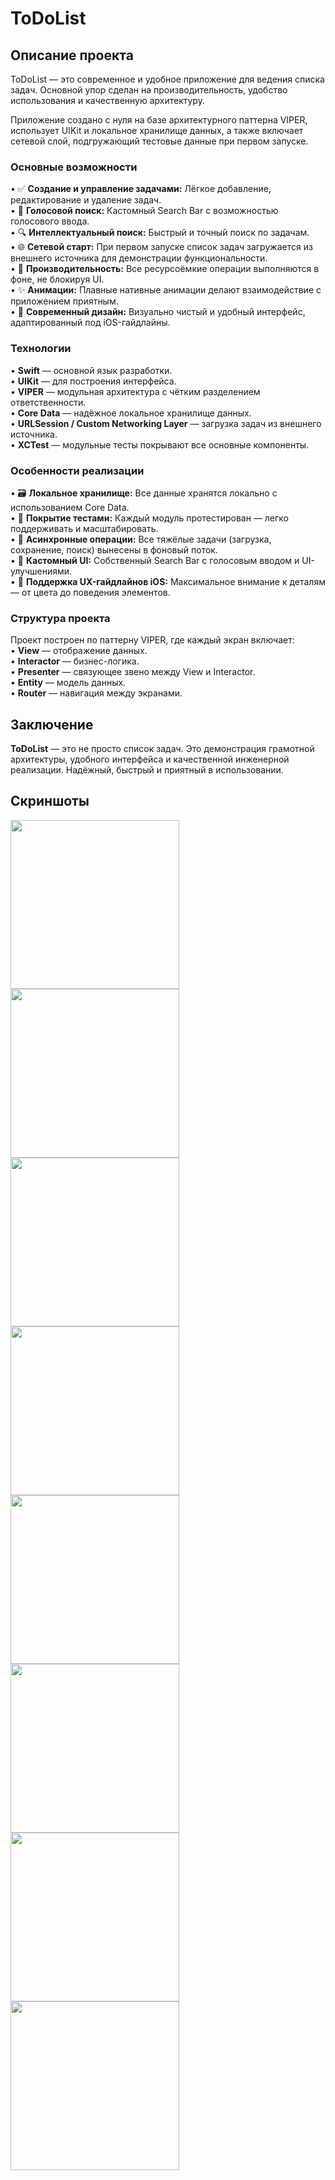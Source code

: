 # ToDoList

## Описание проекта

ToDoList — это современное и удобное приложение для ведения списка задач. Основной упор сделан на производительность, удобство использования и качественную архитектуру.

Приложение создано с нуля на базе архитектурного паттерна VIPER, использует UIKit и локальное хранилище данных, а также включает сетевой слой, подгружающий тестовые данные при первом запуске.

### Основные возможности

• ✅ **Создание и управление задачами:** Лёгкое добавление, редактирование и удаление задач. </br>
• 🎤 **Голосовой поиск:** Кастомный Search Bar с возможностью голосового ввода. </br>
• 🔍 **Интеллектуальный поиск:** Быстрый и точный поиск по задачам. </br>
• 🌐 **Сетевой старт:** При первом запуске список задач загружается из внешнего источника для демонстрации функциональности. </br>
• 🌙 **Производительность:** Все ресурсоёмкие операции выполняются в фоне, не блокируя UI. </br>
• ✨ **Анимации:** Плавные нативные анимации делают взаимодействие с приложением приятным. </br>
• 🎨 **Современный дизайн:** Визуально чистый и удобный интерфейс, адаптированный под iOS-гайдлайны.

### Технологии

• **Swift** — основной язык разработки. </br>
• **UIKit** — для построения интерфейса. </br>
• **VIPER** — модульная архитектура с чётким разделением ответственности. </br>
• **Core Data** — надёжное локальное хранилище данных. </br>
• **URLSession / Custom Networking Layer** — загрузка задач из внешнего источника. </br>
• **XCTest** — модульные тесты покрывают все основные компоненты.

### Особенности реализации

• 🗃 **Локальное хранилище:** Все данные хранятся локально с использованием Core Data. </br>
• 🧪 **Покрытие тестами:** Каждый модуль протестирован — легко поддерживать и масштабировать. </br>
• 🔄 **Асинхронные операции:** Все тяжёлые задачи (загрузка, сохранение, поиск) вынесены в фоновый поток. </br>
• 🧭 **Кастомный UI:** Собственный Search Bar с голосовым вводом и UI-улучшениями. </br>
• 📱 **Поддержка UX-гайдлайнов iOS:** Максимальное внимание к деталям — от цвета до поведения элементов.

### Структура проекта

Проект построен по паттерну VIPER, где каждый экран включает: </br>
• **View** — отображение данных. </br>
• **Interactor** — бизнес-логика. </br>
• **Presenter** — связующее звено между View и Interactor. </br>
• **Entity** — модель данных. </br>
• **Router** — навигация между экранами.

## Заключение

**ToDoList** — это не просто список задач. Это демонстрация грамотной архитектуры, удобного интерфейса и качественной инженерной реализации. Надёжный, быстрый и приятный в использовании.

## Скриншоты

<img src="Screenshots/1.png" width="270"> <img src="Screenshots/2.png" width="270"> <img src="Screenshots/3.png" width="270"> 
<img src="Screenshots/4.png" width="270"> <img src="Screenshots/5.png" width="270"> <img src="Screenshots/6.png" width="270">
<img src="Screenshots/7.png" width="270"> <img src="Screenshots/8.png" width="270"> 
